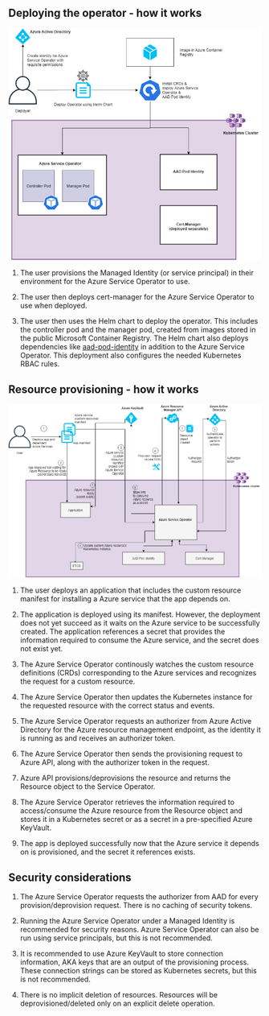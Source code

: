 ## Deploying the operator - how it works

![](/docs/images/Deploy%20Flow.png)

1. The user provisions the Managed Identity (or service principal) in their environment for the Azure Service Operator to use.
2. The user then deploys cert-manager for the Azure Service Operator to use when deployed.

3. The user then uses the Helm chart to deploy the operator. This includes the controller pod and the manager pod, created from images stored in the public Microsoft Container Registry. The Helm chart also deploys dependencies like [aad-pod-identity](https://github.com/Azure/aad-pod-identity) in addition to the Azure Service Operator. This deployment also configures the needed Kubernetes RBAC rules.


## Resource provisioning - how it works

![](/docs/images/ASO%20flow.png)

1. The user deploys an application that includes the custom resource manifest for installing a Azure service that the app depends on.

2. The application is deployed using its manifest. However, the deployment does not yet succeed as it waits on the Azure service to be successfully created. The application references a secret that provides the information required to consume the Azure service, and the secret does not exist yet.

3. The Azure Service Operator continously watches the custom resource definitions (CRDs) corresponding to the Azure services and recognizes the request for a custom resource.

4. The Azure Service Operator then updates the Kubernetes instance for the requested resource with the correct status and events.

5. The Azure Service Operator requests an authorizer from Azure Active Directory for the Azure resource management endpoint, as the identity it is running as and receives an authorizer token.

6. The Azure Service Operator then sends the provisioning request to Azure API, along with the authorizer token in the request.

7. Azure API provisions/deprovisions the resource and returns the Resource object to the Service Operator.

8. The Azure Service Operator retrieves the information required to access/consume the Azure resource from the Resource object and stores it in a Kubernetes secret or as a secret in a pre-specified Azure KeyVault.

9. The app is deployed successfully now that the Azure service it depends on is provisioned, and the secret it references exists.

## Security considerations

1. The Azure Service Operator requests the authorizer from AAD for every provision/deprovision request. There is no caching of security tokens.

2. Running the Azure Service Operator under a Managed Identity is recommended for security reasons. Azure Service Operator can also be run using service principals, but this is not recommended.

3. It is recommended to use Azure KeyVault to store connection information, AKA keys that are an output of the provisioning process. These connection strings can be stored as Kubernetes secrets, but this is not recommended.

4. There is no implicit deletion of resources. Resources will be deprovisioned/deleted only on an explicit delete operation.
